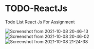 # TODO-ReactJs
Todo List React Js For Assignment

![Screenshot from 2021-10-08 20-46-13](https://user-images.githubusercontent.com/65810943/136582547-2dba6a9d-2920-4037-a275-d4e411ca8bc1.png)
![Screenshot from 2021-10-08 20-46-02](https://user-images.githubusercontent.com/65810943/136582528-c7425722-810c-4db4-adfe-4abe455ba122.png)
![Screenshot from 2021-10-08 21-24-38](https://user-images.githubusercontent.com/65810943/136587371-96980812-d03c-4f62-b0be-89652c4a69e3.png)
